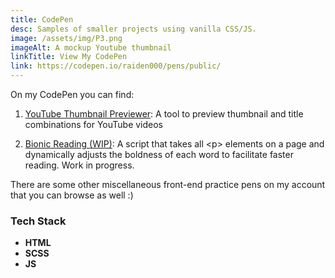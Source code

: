 ```yaml
---
title: CodePen
desc: Samples of smaller projects using vanilla CSS/JS.
image: /assets/img/P3.png
imageAlt: A mockup Youtube thumbnail
linkTitle: View My CodePen
link: https://codepen.io/raiden000/pens/public/
---
```


On my CodePen you can find:

1. [YouTube Thumbnail Previewer](https://codepen.io/raiden000/pen/gONGdOM): A tool to preview thumbnail and title combinations for YouTube videos

2. [Bionic Reading (WIP)](https://codepen.io/raiden000/pen/gONGBoB): A script that takes all \<p\> elements on a page and dynamically adjusts the boldness of each word to facilitate faster reading. Work in progress.

There are some other miscellaneous front-end practice pens on my account that you can browse as well :\)

### Tech Stack

- **HTML**
- **SCSS**
- **JS**
